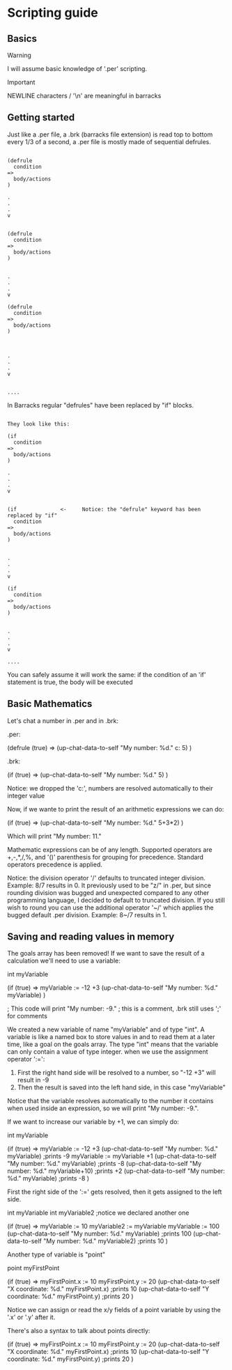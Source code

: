 # Scripting guide

## Basics


> [!WARNING]  
> I will assume basic knowledge of '.per' scripting.

> [!IMPORTANT]  
> NEWLINE characters / '\n' are meaningful in barracks

## Getting started

Just like a .per file, a .brk (barracks file extension) is read top to bottom every 1/3 of a second, a .per file is mostly made of sequential defrules.

```text

(defrule
  condition
=>
  body/actions
)

.
.
.
v


(defrule
  condition
=>
  body/actions
)


.
.
.
v

(defrule
  condition 
=>
  body/actions
)



.
.
.
v


....

```

In Barracks regular "defrules" have been replaced by "if" blocks.

```text

They look like this:

(if
  condition
=>
  body/actions
)

.
.
.
v


(if              <-     Notice: the "defrule" keyword has been replaced by "if"
  condition
=>
  body/actions
)


.
.
.
v

(if
  condition
=>
  body/actions
)


.
.
.
v

....

```

You can safely assume it will work the same: if the condition of an 'if' statement is true, the body will be executed

## Basic Mathematics

Let's chat a number in .per and in .brk:

.per:

(defrule
  (true)
=>
  (up-chat-data-to-self "My number: %d." c: 5)
)

.brk:

(if
  (true)
=>
  (up-chat-data-to-self "My number: %d." 5)
)

Notice: we dropped the 'c:', numbers are resolved automatically to their integer value

Now, if we wante to print the result of an arithmetic expressions we can do:

(if
  (true)
=>
  (up-chat-data-to-self "My number: %d." 5+3*2)
)

Which will print "My number: 11."

Mathematic expressions can be of any length.
Supported operators are +,-,*,/,%, and '()' parenthesis for grouping for precedence.
Standard operators precedence is applied.

Notice: the division operator '/' defaults to truncated integer division. Example: 8/7 results in 0.
It previously used to be "z/" in .per, but since rounding division was bugged and unexpected compared to any other programming language, I decided to default to truncated division.
If you still wish to round you can use the additional operator '~/' which applies the bugged default .per division. Example: 8~/7 results in 1.

## Saving and reading values in memory

The goals array has been removed!
If we want to save the result of a calculation we'll need to use a variable:


int myVariable

(if
  (true)
=>
  myVariable := -12 +3
  (up-chat-data-to-self "My number: %d." myVariable)
)

; This code will print "My number: -9."
; this is a comment, .brk still uses ';' for comments

We created a new variable of name "myVariable" and of type "int".
A variable is like a named box to store values in and to read them at a later time, like a goal on the goals array.
The type "int" means that the variable can only contain a value of type integer.
when we use the assignment operator ':=':
1. First the right hand side will be resolved to a number, so "-12 +3" will result in -9
2. Then the result is saved into the left hand side, in this case "myVariable"

Notice that the variable resolves automatically to the number it contains when used inside an expression, so we will print "My number: -9.".

If we want to increase our variable by +1, we can simply do:

int myVariable

(if
  (true)
=>
  myVariable := -12 +3
  (up-chat-data-to-self "My number: %d." myVariable) ;prints -9
  myVariable := myVariable +1
  (up-chat-data-to-self "My number: %d." myVariable) ;prints -8
  (up-chat-data-to-self "My number: %d." myVariable+10) ;prints +2
  (up-chat-data-to-self "My number: %d." myVariable) ;prints -8
)

First the right side of the ':=' gets resolved, then it gets assigned to the left side.

int myVariable
int myVariable2 ;notice we declared another one

(if
  (true)
=>
  myVariable := 10
  myVariable2 := myVariable
  myVariable := 100
  (up-chat-data-to-self "My number: %d." myVariable) ;prints 100
  (up-chat-data-to-self "My number: %d." myVariable2) ;prints 10
)


Another type of variable is "point"


point myFirstPoint

(if
  (true)
=>
  myFirstPoint.x := 10
  myFirstPoint.y := 20
  (up-chat-data-to-self "X coordinate: %d." myFirstPoint.x) ;prints 10
  (up-chat-data-to-self "Y coordinate: %d." myFirstPoint.y) ;prints 20
)

Notice we can assign or read the x/y fields of a point variable by using the '.x' or '.y' after it.

There's also a syntax to talk about points directly:

(if
  (true)
=>
  myFirstPoint.x := 10
  myFirstPoint.y := 20
  (up-chat-data-to-self "X coordinate: %d." myFirstPoint.x) ;prints 10
  (up-chat-data-to-self "Y coordinate: %d." myFirstPoint.y) ;prints 20
)

